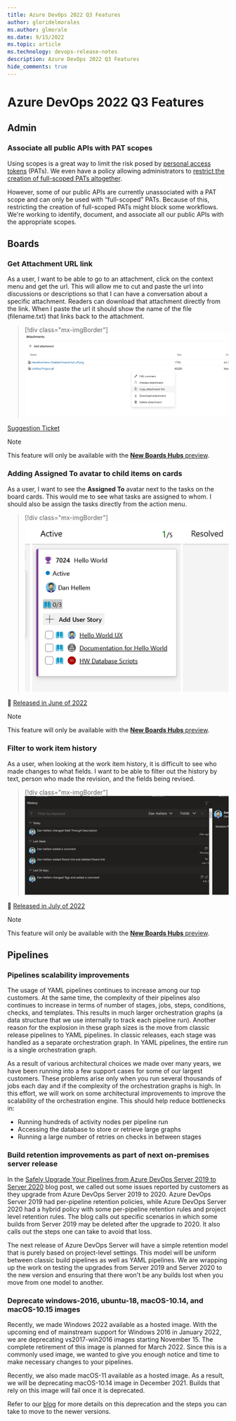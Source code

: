 ```yaml
---
title: Azure DevOps 2022 Q3 Features
author: gloridelmorales
ms.author: glmorale
ms.date: 9/15/2022
ms.topic: article
ms.technology: devops-release-notes
description: Azure DevOps 2022 Q3 Features
hide_comments: true
---
```

# Azure DevOps 2022 Q3 Features

## Admin
### Associate all public APIs with PAT scopes

Using scopes is a great way to limit the risk posed by [personal access tokens](https://docs.microsoft.com/azure/devops/organizations/accounts/use-personal-access-tokens-to-authenticate?toc=%2fazure%2fdevops%2forganizations%2ftoc.json&bc=%2fazure%2fdevops%2forganizations%2fbreadcrumb%2ftoc.json&view=azure-devops&tabs=preview-page) (PATs). We even have a policy allowing administrators to [restrict the creation of full-scoped PATs altogether](https://docs.microsoft.com/azure/devops/organizations/accounts/manage-pats-with-policies-for-administrators?view=azure-devops#restrict-creation-of-full-scoped-pats). 

However, some of our public APIs are currently unassociated with a PAT scope and can only be used with “full-scoped” PATs. Because of this, restricting the creation of full-scoped PATs might block some workflows. We're working to identify, document, and associate all our public APIs with the appropriate scopes.

## Boards

### Get Attachment URL link

As a user, I want to be able to go to an attachment, click on the context menu and get the url. This will allow me to cut and paste the url into discussions or descriptions so that I can have a conversation about a specific attachment. Readers can download that attachment directly from the link. When I paste the url it should show the name of the file (filename.txt) that links back to the attachment.  

> [!div class="mx-imgBorder"]
> ![Get Attachment URL link](media/boards-2022q3-01.png)

[Suggestion Ticket](https://developercommunity.visualstudio.com/t/link-to-attachments-in-discussion/527072)

> [!NOTE]
> This feature will only be available with the [**New Boards Hubs** preview](https://devblogs.microsoft.com/devops/new-boards-hub-public-preview/).

### Adding Assigned To avatar to child items on cards

As a user, I want to see the **Assigned To** avatar next to the tasks on the board cards. This would me to see what tasks are assigned to whom. I should also be assign the tasks directly from the action menu.

> [!div class="mx-imgBorder"]
> ![Adding Assigned To avatar to child items on cards](media/boards-2022q3-02.png)

🚢 [Released in June of 2022](../../../release-notes/2022/sprint-205-update#assigned-to-children-in-kanban-cards)

> [!NOTE]
> This feature will only be available with the [**New Boards Hubs** preview](https://devblogs.microsoft.com/devops/new-boards-hub-public-preview/).

### Filter to work item history

As a user, when looking at the work item history, it is difficult to see who made changes to what fields. I want to be able to filter out the history by text, person who made the revision, and the fields being revised.

> [!div class="mx-imgBorder"]
> ![Filter to work item history](media/boards-2022q3-03.png)

🚢 [Released in July of 2022](../../../release-notes/2022/sprint-206-update#filter-on-work-item-history)

> [!NOTE]
> This feature will only be available with the [**New Boards Hubs** preview](https://devblogs.microsoft.com/devops/new-boards-hub-public-preview/).

## Pipelines

### Pipelines scalability improvements

The usage of YAML pipelines continues to increase among our top customers. At the same time, the complexity of their pipelines also continues to increase in terms of number of stages, jobs, steps, conditions, checks, and templates. This results in much larger orchestration graphs (a data structure that we use internally to track each pipeline run). Another reason for the explosion in these graph sizes is the move from classic release pipelines to YAML pipelines. In classic releases, each stage was handled as a separate orchestration graph. In YAML pipelines, the entire run is a single orchestration graph.

As a result of various architectural choices we made over many years, we have been running into a few support cases for some of our largest customers. These problems arise only when you run several thousands of jobs each day and if the complexity of the orchestration graphs is high. In this effort, we will work on some architectural improvements to improve the scalability of the orchestration engine. This should help reduce bottlenecks in:

* Running hundreds of activity nodes per pipeline run
* Accessing the database to store or retrieve large graphs
* Running a large number of retries on checks in between stages

### Build retention improvements as part of next on-premises server release

In the [Safely Upgrade Your Pipelines from Azure DevOps Server 2019 to Server 2020](https://devblogs.microsoft.com/devops/safely-upgrade-from-azure-devops-server-2019-to-server-2020/) blog post, we called out some issues reported by customers as they upgrade from Azure DevOps Server 2019 to 2020. Azure DevOps Server 2019 had per-pipeline retention policies, while Azure DevOps Server 2020 had a hybrid policy with some per-pipeline retention rules and project level retention rules. The blog calls out specific scenarios in which some builds from Server 2019 may be deleted after the upgrade to 2020. It also calls out the steps one can take to avoid that loss.

The next release of Azure DevOps Server will have a simple retention model that is purely based on project-level settings. This model will be uniform between classic build pipelines as well as YAML pipelines. We are wrapping up the work on testing the upgrades from Server 2019 and Server 2020 to the new version and ensuring that there won't be any builds lost when you move from one model to another.

### Deprecate windows-2016, ubuntu-18, macOS-10.14, and macOS-10.15 images

Recently, we made Windows 2022 available as a hosted image. With the upcoming end of mainstream support for Windows 2016 in January 2022, we are deprecating vs2017-win2016 images starting November 15. The complete retirement of this image is planned for March 2022. Since this is a commonly used image, we wanted to give you enough notice and time to make necessary changes to your pipelines.

Recently, we also made macOS-11 available as a hosted image. As a result, we will be deprecating macOS-10.14 image in December 2021. Builds that rely on this image will fail once it is deprecated.

Refer to our [blog](https://devblogs.microsoft.com/devops/hosted-pipelines-image-deprecation/) for more details on this deprecation and the steps you can take to move to the newer versions.
